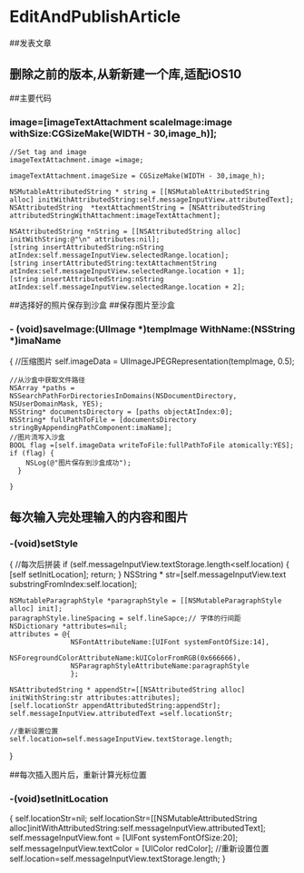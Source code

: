 # EditAndPublishArticle
##发表文章
## 删除之前的版本,从新新建一个库,适配iOS10
##主要代码
### image=[imageTextAttachment scaleImage:image withSize:CGSizeMake(WIDTH - 30,image_h)];
    //Set tag and image
    imageTextAttachment.image =image;

    imageTextAttachment.imageSize = CGSizeMake(WIDTH - 30,image_h);

    NSMutableAttributedString * string = [[NSMutableAttributedString alloc] initWithAttributedString:self.messageInputView.attributedText];
    NSAttributedString  *textAttachmentString = [NSAttributedString attributedStringWithAttachment:imageTextAttachment];

    NSAttributedString *nString = [[NSAttributedString alloc] initWithString:@"\n" attributes:nil];
    [string insertAttributedString:nString atIndex:self.messageInputView.selectedRange.location];
    [string insertAttributedString:textAttachmentString atIndex:self.messageInputView.selectedRange.location + 1];
    [string insertAttributedString:nString atIndex:self.messageInputView.selectedRange.location + 2];
##选择好的照片保存到沙盒
##保存图片至沙盒
###   - (void)saveImage:(UIImage *)tempImage WithName:(NSString *)imaName
   {
     //压缩图片
    self.imageData = UIImageJPEGRepresentation(tempImage, 0.5);
    
    //从沙盒中获取文件路径
    NSArray *paths = NSSearchPathForDirectoriesInDomains(NSDocumentDirectory, NSUserDomainMask, YES);
    NSString* documentsDirectory = [paths objectAtIndex:0];
    NSString* fullPathToFile = [documentsDirectory stringByAppendingPathComponent:imaName];
    //图片流写入沙盒
    BOOL flag =[self.imageData writeToFile:fullPathToFile atomically:YES];
    if (flag) {
        NSLog(@"图片保存到沙盒成功");
      }
    
    }
    
## 每次输入完处理输入的内容和图片
### -(void)setStyle
   {
    //每次后拼装
      if (self.messageInputView.textStorage.length<self.location) {
        [self setInitLocation];
        return;
    }
    NSString * str=[self.messageInputView.text substringFromIndex:self.location];
    
    NSMutableParagraphStyle *paragraphStyle = [[NSMutableParagraphStyle alloc] init];
    paragraphStyle.lineSpacing = self.lineSapce;// 字体的行间距
    NSDictionary *attributes=nil;
    attributes = @{
                   NSFontAttributeName:[UIFont systemFontOfSize:14],
                   NSForegroundColorAttributeName:kUIColorFromRGB(0x666666),
                   NSParagraphStyleAttributeName:paragraphStyle
                   };
    
    NSAttributedString * appendStr=[[NSAttributedString alloc] initWithString:str attributes:attributes];
    [self.locationStr appendAttributedString:appendStr];
    self.messageInputView.attributedText =self.locationStr;
    
    //重新设置位置
    self.location=self.messageInputView.textStorage.length;
   }
   
   
 ##每次插入图片后，重新计算光标位置
 ###   -(void)setInitLocation
   {
    self.locationStr=nil;
    self.locationStr=[[NSMutableAttributedString alloc]initWithAttributedString:self.messageInputView.attributedText];
    self.messageInputView.font = [UIFont systemFontOfSize:20];
    self.messageInputView.textColor = [UIColor redColor];
    //重新设置位置
    self.location=self.messageInputView.textStorage.length; 
    }
